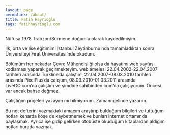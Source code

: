 ```yaml
---
layout: page
permalink: /about/
title: Fatih Hayrioğlu
tags: fatihhayrioglu.com
---
```


Nüfusa 1978 Trabzon/Sürmene doğumlu olarak kaydedilmişim. 

İlk, orta ve lise eğitimimi İstanbul Zeytinburnu’nda tamamladıktan sonra Üniversiteyi Fırat Üniversitesi’nde okudum. 

Bölümüm her nekadar Çevre Mühendisliği olsa da hayatımı web sayfası kodlaması yaparak geçirmekteyim. web amelesi 22.04.2002-22.04.2007 tarihleri arasında Turkline‘da çalıştım, 22.04.2007-08.03.2010 tarihleri arasında PixelPlus‘da çalıştım, 08.03.2010-01.03.2011 arasında LiveGO.com‘da çalıştım ve şimdide sahibinden.com‘da çalışıyorum. Öncesi var ancak bahse değmez. 

Çalıştığım projeleri yazayım mı bilmiyorum. Zamanı gelince yazarım. 

Bu not defterini yazmaktaki amacım araştırıp bulduğum bilgileri ve tuttuğum notları kenarda köşe de kaybetmemek ve bunları internet ortamında paylaşmak. Ayrıca işe gidip gelirken otobüste okuduğum kitaplardan aldığım notları burada yazmak.